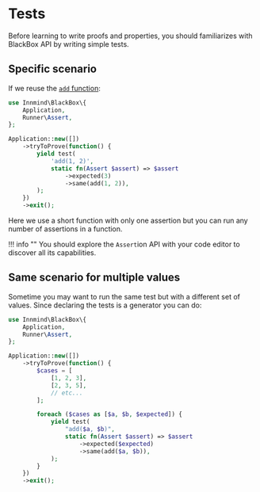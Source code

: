 # Tests

Before learning to write proofs and properties, you should familiarizes with BlackBox API by writing simple tests.

## Specific scenario

If we reuse the [`add` function](property-based-testing.md#examples):

```php
use Innmind\BlackBox\{
    Application,
    Runner\Assert,
};

Application::new([])
    ->tryToProve(function() {
        yield test(
            'add(1, 2)',
            static fn(Assert $assert) => $assert
                ->expected(3)
                ->same(add(1, 2)),
        );
    })
    ->exit();
```

Here we use a short function with only one assertion but you can run any number of assertions in a function.

!!! info ""
    You should explore the `Assert`ion API with your code editor to discover all its capabilities.

## Same scenario for multiple values

Sometime you may want to run the same test but with a different set of values. Since declaring the tests is a generator you can do:

```php
use Innmind\BlackBox\{
    Application,
    Runner\Assert,
};

Application::new([])
    ->tryToProve(function() {
        $cases = [
            [1, 2, 3],
            [2, 3, 5],
            // etc...
        ];

        foreach ($cases as [$a, $b, $expected]) {
            yield test(
                "add($a, $b)",
                static fn(Assert $assert) => $assert
                    ->expected($expected)
                    ->same(add($a, $b)),
            );
        }
    })
    ->exit();
```
